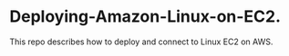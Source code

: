 # Deploying-Amazon-Linux-on-EC2.
This repo describes how to deploy and connect to Linux EC2 on AWS.

